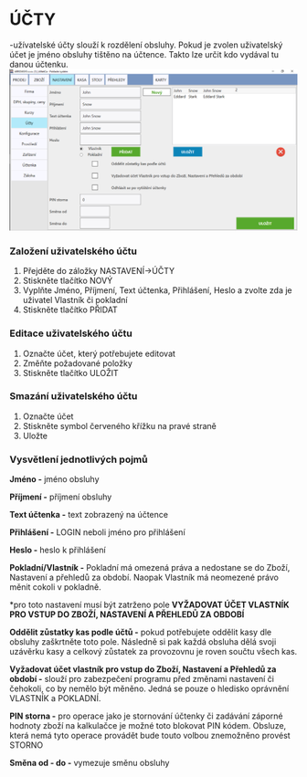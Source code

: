 # ÚČTY

-užívatelské účty slouží k rozdělení obsluhy. Pokud je zvolen uživatelský účet je jméno obsluhy tištěno na účtence. Takto lze určit kdo vydával tu danou účtenku.![](/assets/ucty.PNG)

### Založení uživatelského účtu

1. Přejděte do záložky NASTAVENÍ-&gt;ÚČTY
2. Stiskněte tlačítko NOVÝ
3. Vyplňte Jméno, Příjmení, Text účtenka, Přihlášení, Heslo a zvolte zda je uživatel Vlastník či pokladní
4. Stiskněte tlačítko PŘIDAT

### Editace uživatelského účtu

1. Označte účet, který potřebujete editovat
2. Změňte požadované položky
3. Stiskněte tlačítko ULOŽIT

### Smazání uživatelského účtu

1. Označte účet
2. Stiskněte symbol červeného křížku na pravé straně
3. Uložte

### Vysvětlení jednotlivých pojmů

**Jméno -** jméno obsluhy

**Příjmení -** příjmení obsluhy

**Text účtenka -** text zobrazený na účtence

**Přihlášení -** LOGIN neboli jméno pro přihlášení

**Heslo -** heslo k přihlášení

**Pokladní/Vlastník -** Pokladní má omezená práva a nedostane se do Zboží, Nastavení a přehledů za období. Naopak Vlastník má neomezené právo měnit cokoli v pokladně.

\*pro toto nastavení musí být zatrženo pole **VYŽADOVAT ÚČET VLASTNÍK PRO VSTUP DO ZBOŽÍ, NASTAVENÍ A PŘEHLEDŮ ZA OBDOBÍ**

**Oddělit zůstatky kas podle účtů -** pokud potřebujete oddělit kasy dle obsluhy zaškrtněte toto pole. Následně si pak každá obsluha dělá svoji uzávěrku kasy a celkový zůstatek za provozovnu je roven součtu všech kas.

**Vyžadovat účet vlastník pro vstup do Zboží, Nastavení a Přehledů za období -** slouží pro zabezpečení programu před změnami nastavení či čehokoli, co by nemělo být měněno. Jedná se pouze o hledisko oprávnění VLASTNÍK a POKLADNÍ.

**PIN storna -** pro operace jako je stornování účtenky či zadávání záporné hodnoty zboží na kalkulačce je možné toto blokovat PIN kódem. Obsluze, která nemá tyto operace provádět bude touto volbou znemožněno provést STORNO

**Směna od - do -** vymezuje směnu obsluhy

